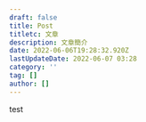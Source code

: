 ```yaml
---
draft: false
title: Post
titletc: 文章
description: 文章簡介
date: 2022-06-06T19:28:32.920Z
lastUpdateDate: 2022-06-07 03:28
category: ''
tag: []
author: []
---
```


test
